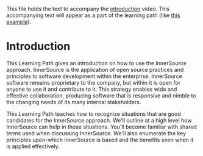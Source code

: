 This file holds the text to accompany the [introduction](https://www.safaribooksonline.com/videos/introduction-to-innersource/9781492041504/9781492041504-video321606) video.
This accompanying text will appear as a part of the learning path (like [this example](https://www.safaribooksonline.com/learning-paths/learning-path-lean/9781491999738/9781491946527-/part01ch01.html)).

# Introduction

This Learning Path gives an introduction on how to use the InnerSource approach.
InnerSource is the application of open source practices and principles to software development within the enterprise.
InnerSource software remains proprietary to the company, but within it is open for anyone to use it and contribute to it.
This strategy enables wide and effective collaboration, producing software that is responsive and nimble to the changing needs of its many internal stakeholders.


This Learning Path teaches how to recognize situations that are good candidates for the InnerSource approach.
We'll outline at a high level how InnerSource can help in those situations.
You'll become familiar with shared terms used when discussing InnerSource.
We'll also enumerate the key principles upon-which InnerSource is based and the benefits seen when it is applied effectively.
